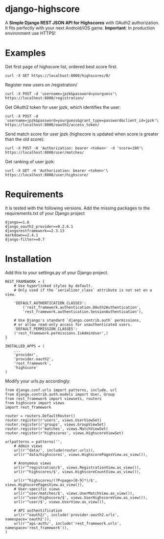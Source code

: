 django-highscore
================

A **Simple Django REST JSON API for Highscores** with OAuth2 authorization. It fits perfectly with your next Android/iOS game. **Important**: In production environment use HTTPS!

Examples
========

Get first page of highscore list, ordered best score first.

    curl -X GET https://localhost:8000/highscores/0/

Register new users on /registration/ 

    curl -X POST -d 'username=jpzk&password=yourguess'\
    https://localhost:8000/registration/

Get OAuth2 token for user jpzk, which identifies the user:

    curl -X POST -d 'username=jpzk&password=yourguess&grant_type=password&client_id=jpzk'\
    https://localhost:8000/oauth2/access_token/

Send match score for user jpzk (highscore is updated when score is greater than the old score):

    curl -X POST -H 'Authorization: bearer <token>' -d 'score=100'\
    https://localhost:8000/user/matches/

Get ranking of user jpzk:

    curl -X GET -H 'Authorization: bearer <token>'\
    https://localhost:8000/user/highscore/ 

Requirements
============

It is tested with the following versions. Add the missing packages to the requirements.txt of your Django project 

    django==1.6
    django_oauth2_provider==0.2.6.1
    djangorestframework==2.3.13
    markdown==2.4.1
    django-filter==0.7
    
Installation
============

Add this to your settings.py of your Django project.

    REST_FRAMEWORK = {
        # Use hyperlinked styles by default.
        # Only used if the `serializer_class` attribute is not set on a view.
 
        'DEFAULT_AUTHENTICATION_CLASSES': 
            ('rest_framework.authentication.OAuth2Authentication',
            'rest_framework.authentication.SessionAuthentication'),

        # Use Django's standard `django.contrib.auth` permissions,
        # or allow read-only access for unauthenticated users.
        'DEFAULT_PERMISSION_CLASSES': 
        ('rest_framework.permissions.IsAdminUser',) 
    }
    
    INSTALLED_APPS = (
        ...
        'provider',
        'provider.oauth2',
        'rest_framework',
        'highscore'
    )
    
Modify your urls.py accordingly:

    from django.conf.urls import patterns, include, url
    from django.contrib.auth.models import User, Group
    from rest_framework import viewsets, routers
    from highscore import views
    import rest_framework
    
    router = routers.DefaultRouter()
    router.register(r'users', views.UserViewSet)
    router.register(r'groups', views.GroupViewSet)
    router.register(r'matches', views.MatchViewSet)
    router.register(r'highscores', views.HighscoreViewSet)
    
    urlpatterns = patterns('',
        # Admin views
        url(r'^data/', include(router.urls)),
        url(r'^data/highscores', views.HighscorePagesView.as_view()),
    
        # Anonymous views
        url(r'^registration/$', views.RegistrationView.as_view()),
        url(r'^highscores/$', views.HighscoreCountView.as_view()),
    
        url(r'^highscores/(?P<page>[0-9]*)/$', views.HighscorePagesView.as_view()),
        # User-specific views
        url(r'^user/matches/$', views.UserMatchView.as_view()),
        url(r'^user/highscore/$', views.UserHighscoreView.as_view()),
        url(r'^user/$', views.UserView.as_view()),
        
        # API authentification
        url(r'^oauth2/', include('provider.oauth2.urls', namespace='oauth2')),
        url(r'^api-auth/', include('rest_framework.urls', namespace='rest_framework')),
    )  
